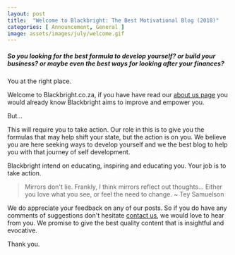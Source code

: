 ```yaml
---
layout: post
title:  "Welcome to Blackbright: The Best Motivational Blog (2018)"
categories: [ Announcement, General ]
image: assets/images/july/welcome.gif
---
```


##### So you looking for the best formula to develop yourself? or build your business? or maybe even the best ways for looking after your finances?

You at the right place.

Welcome to Blackbright.co.za, if you have have read our <a href="{{site.baseurl}}/about">about us page</a> you would already know Blackbright aims to improve and empower you. 

But...

This will require you to take action. Our role in this is to give you the formulas that may help shift your state, but the action is on you. We believe you are here seeking ways to develop yourself and we the best blog to help you with that journey of self development. 

Blackbright intend on educating, inspiring and educating you. Your job is to take action. 

> Mirrors don't lie. Frankly, I think mirrors reflect out thoughts... Either you love what you see, or feel the need to change. ~ Tey Samuelson

We do appreciate your feedback on any of our posts. So if you do have any comments of suggestions don't hesitate <a href="{{site.baseurl}}/contact">contact us</a>, we would love to hear from you. We promise to give the best quality content that is insightful and evocative. 

Thank you.